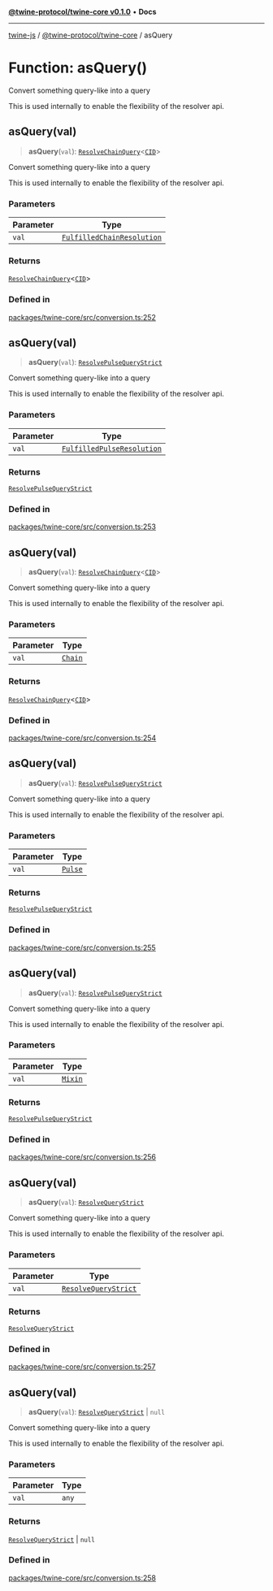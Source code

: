 [**@twine-protocol/twine-core v0.1.0**](../index.md) • **Docs**

***

[twine-js](../../../index.md) / [@twine-protocol/twine-core](../index.md) / asQuery

# Function: asQuery()

Convert something query-like into a query

This is used internally to enable the flexibility of the resolver api.

## asQuery(val)

> **asQuery**(`val`): [`ResolveChainQuery`](../type-aliases/ResolveChainQuery.md)\<[`CID`](../classes/CID.md)\>

Convert something query-like into a query

This is used internally to enable the flexibility of the resolver api.

### Parameters

| Parameter | Type |
| ------ | ------ |
| `val` | [`FulfilledChainResolution`](../type-aliases/FulfilledChainResolution.md) |

### Returns

[`ResolveChainQuery`](../type-aliases/ResolveChainQuery.md)\<[`CID`](../classes/CID.md)\>

### Defined in

[packages/twine-core/src/conversion.ts:252](https://github.com/twine-protocol/twine-js/blob/3800995f9c83f4f5711bcf3062ea754a1e4448ce/packages/twine-core/src/conversion.ts#L252)

## asQuery(val)

> **asQuery**(`val`): [`ResolvePulseQueryStrict`](../type-aliases/ResolvePulseQueryStrict.md)

Convert something query-like into a query

This is used internally to enable the flexibility of the resolver api.

### Parameters

| Parameter | Type |
| ------ | ------ |
| `val` | [`FulfilledPulseResolution`](../type-aliases/FulfilledPulseResolution.md) |

### Returns

[`ResolvePulseQueryStrict`](../type-aliases/ResolvePulseQueryStrict.md)

### Defined in

[packages/twine-core/src/conversion.ts:253](https://github.com/twine-protocol/twine-js/blob/3800995f9c83f4f5711bcf3062ea754a1e4448ce/packages/twine-core/src/conversion.ts#L253)

## asQuery(val)

> **asQuery**(`val`): [`ResolveChainQuery`](../type-aliases/ResolveChainQuery.md)\<[`CID`](../classes/CID.md)\>

Convert something query-like into a query

This is used internally to enable the flexibility of the resolver api.

### Parameters

| Parameter | Type |
| ------ | ------ |
| `val` | [`Chain`](../type-aliases/Chain.md) |

### Returns

[`ResolveChainQuery`](../type-aliases/ResolveChainQuery.md)\<[`CID`](../classes/CID.md)\>

### Defined in

[packages/twine-core/src/conversion.ts:254](https://github.com/twine-protocol/twine-js/blob/3800995f9c83f4f5711bcf3062ea754a1e4448ce/packages/twine-core/src/conversion.ts#L254)

## asQuery(val)

> **asQuery**(`val`): [`ResolvePulseQueryStrict`](../type-aliases/ResolvePulseQueryStrict.md)

Convert something query-like into a query

This is used internally to enable the flexibility of the resolver api.

### Parameters

| Parameter | Type |
| ------ | ------ |
| `val` | [`Pulse`](../type-aliases/Pulse.md) |

### Returns

[`ResolvePulseQueryStrict`](../type-aliases/ResolvePulseQueryStrict.md)

### Defined in

[packages/twine-core/src/conversion.ts:255](https://github.com/twine-protocol/twine-js/blob/3800995f9c83f4f5711bcf3062ea754a1e4448ce/packages/twine-core/src/conversion.ts#L255)

## asQuery(val)

> **asQuery**(`val`): [`ResolvePulseQueryStrict`](../type-aliases/ResolvePulseQueryStrict.md)

Convert something query-like into a query

This is used internally to enable the flexibility of the resolver api.

### Parameters

| Parameter | Type |
| ------ | ------ |
| `val` | [`Mixin`](../type-aliases/Mixin.md) |

### Returns

[`ResolvePulseQueryStrict`](../type-aliases/ResolvePulseQueryStrict.md)

### Defined in

[packages/twine-core/src/conversion.ts:256](https://github.com/twine-protocol/twine-js/blob/3800995f9c83f4f5711bcf3062ea754a1e4448ce/packages/twine-core/src/conversion.ts#L256)

## asQuery(val)

> **asQuery**(`val`): [`ResolveQueryStrict`](../type-aliases/ResolveQueryStrict.md)

Convert something query-like into a query

This is used internally to enable the flexibility of the resolver api.

### Parameters

| Parameter | Type |
| ------ | ------ |
| `val` | [`ResolveQueryStrict`](../type-aliases/ResolveQueryStrict.md) |

### Returns

[`ResolveQueryStrict`](../type-aliases/ResolveQueryStrict.md)

### Defined in

[packages/twine-core/src/conversion.ts:257](https://github.com/twine-protocol/twine-js/blob/3800995f9c83f4f5711bcf3062ea754a1e4448ce/packages/twine-core/src/conversion.ts#L257)

## asQuery(val)

> **asQuery**(`val`): [`ResolveQueryStrict`](../type-aliases/ResolveQueryStrict.md) \| `null`

Convert something query-like into a query

This is used internally to enable the flexibility of the resolver api.

### Parameters

| Parameter | Type |
| ------ | ------ |
| `val` | `any` |

### Returns

[`ResolveQueryStrict`](../type-aliases/ResolveQueryStrict.md) \| `null`

### Defined in

[packages/twine-core/src/conversion.ts:258](https://github.com/twine-protocol/twine-js/blob/3800995f9c83f4f5711bcf3062ea754a1e4448ce/packages/twine-core/src/conversion.ts#L258)
